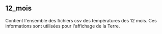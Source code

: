 ## 12_mois
Contient l'ensemble des fichiers csv des températures des 12 mois. Ces informations sont utilisées pour l'affichage de la Terre.